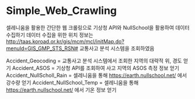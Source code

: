 # Simple_Web_Crawling
셀레니움을 활용한 간단한 웹 크롤링으로 기상청 API와 NullSchool을 활용하여 데이터 수집하기
데이터 수집을 위한 위치 정보는
http://taas.koroad.or.kr/gis/mcm/mcl/initMap.do?menuId=GIS_GMP_STS_RSN#
교통사고 분석 시스템을 조회하였음

Accident_Geocoding = 교통사고 분석 시스템에서 조회한 지역의 대략적 위, 경도 얻기
Accident_ASOS = 기상청 API를 조회하여 사고 지역의 ASOS 측정 정보 얻기
Accident_NullScholl_Rain = 셀레니움을 통해 https://earth.nullschool.net/ 에서 강수량 얻기
Accident_NullSchool_Temp = 셀레니움을 통해 https://earth.nullschool.net/ 에서 기온 정보 얻기
